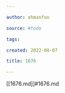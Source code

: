 ```yaml
---

author: ohmanfoo

source: #todo

tags: 

created: 2022-08-07

title: 1676

---
```

[[1676.md]]#1676.md